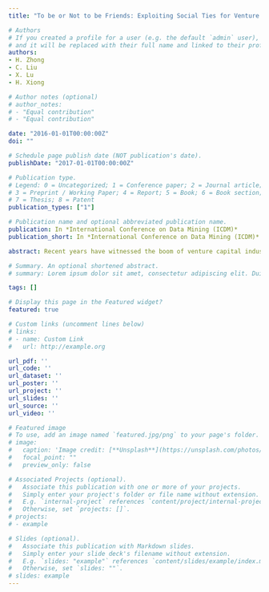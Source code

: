 ```yaml
---
title: "To be or Not to be Friends: Exploiting Social Ties for Venture Investments"

# Authors
# If you created a profile for a user (e.g. the default `admin` user), write the username (folder name) here 
# and it will be replaced with their full name and linked to their profile.
authors:
- H. Zhong
- C. Liu
- X. Lu
- H. Xiong

# Author notes (optional)
# author_notes:
# - "Equal contribution"
# - "Equal contribution"

date: "2016-01-01T00:00:00Z"
doi: ""

# Schedule page publish date (NOT publication's date).
publishDate: "2017-01-01T00:00:00Z"

# Publication type.
# Legend: 0 = Uncategorized; 1 = Conference paper; 2 = Journal article;
# 3 = Preprint / Working Paper; 4 = Report; 5 = Book; 6 = Book section;
# 7 = Thesis; 8 = Patent
publication_types: ["1"]

# Publication name and optional abbreviated publication name.
publication: In *International Conference on Data Mining (ICDM)*
publication_short: In *International Conference on Data Mining (ICDM)*

abstract: Recent years have witnessed the boom of venture capital industry. Venture capitalists can attain great ﬁnancial rewards if their invested companies exit successfully, via being acquired or going IPO (Initial Public Offering). The literature has revealed that, from both ﬁnancial and managerial perspectives, decision-making process and successful rates of venture capital (VC) investments can be greatly improved if the investors well know the team members of target startups. However, much less efforts have been made on understanding the impact of prominent social ties between the members of VC ﬁrms and start-up companies on investment decisions. To this end, we propose to study such social relationship and see how this information can contribute to foreseeing investment deals. We aim at providing analytical guidance for the venture capitalists in choosing right investment targets. Speciﬁcally, we develop a Social-Adjusted Probabilistic Matrix Factorization (PMF) model to exploit members social connections information from VC ﬁrms and startups for investment recommendations. Unlike previous studies, we make use of the directed relationship between any pair of connected members from the two institutions respectively and quantify the variety of social network groups. As a result, it brings in much more ﬂexibility, and the modeling results inherently provide meaningful managerial implications for the operators of VC ﬁrms and startups. Finally, we evaluate our model on both synthetic and real-world data. The results demonstrate that our approach outperforms the baseline algorithms with a signiﬁcant margin.

# Summary. An optional shortened abstract.
# summary: Lorem ipsum dolor sit amet, consectetur adipiscing elit. Duis posuere tellus ac convallis placerat. Proin tincidunt magna sed ex sollicitudin condimentum.

tags: []

# Display this page in the Featured widget?
featured: true

# Custom links (uncomment lines below)
# links:
# - name: Custom Link
#   url: http://example.org

url_pdf: ''
url_code: ''
url_dataset: ''
url_poster: ''
url_project: ''
url_slides: ''
url_source: ''
url_video: ''

# Featured image
# To use, add an image named `featured.jpg/png` to your page's folder. 
# image:
#   caption: 'Image credit: [**Unsplash**](https://unsplash.com/photos/pLCdAaMFLTE)'
#   focal_point: ""
#   preview_only: false

# Associated Projects (optional).
#   Associate this publication with one or more of your projects.
#   Simply enter your project's folder or file name without extension.
#   E.g. `internal-project` references `content/project/internal-project/index.md`.
#   Otherwise, set `projects: []`.
# projects:
# - example

# Slides (optional).
#   Associate this publication with Markdown slides.
#   Simply enter your slide deck's filename without extension.
#   E.g. `slides: "example"` references `content/slides/example/index.md`.
#   Otherwise, set `slides: ""`.
# slides: example
---
```


<!-- {{% callout note %}}
Click the *Cite* button above to demo the feature to enable visitors to import publication metadata into their reference management software.
{{% /callout %}}

{{% callout note %}}
Create your slides in Markdown - click the *Slides* button to check out the example.
{{% /callout %}}

Supplementary notes can be added here, including [code, math, and images](https://wowchemy.com/docs/writing-markdown-latex/). -->
